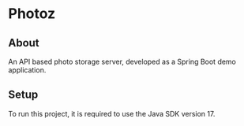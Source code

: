 # Photoz

## About

An API based photo storage server, developed as a Spring Boot demo application.

## Setup

To run this project, it is required to use the Java SDK version 17.

